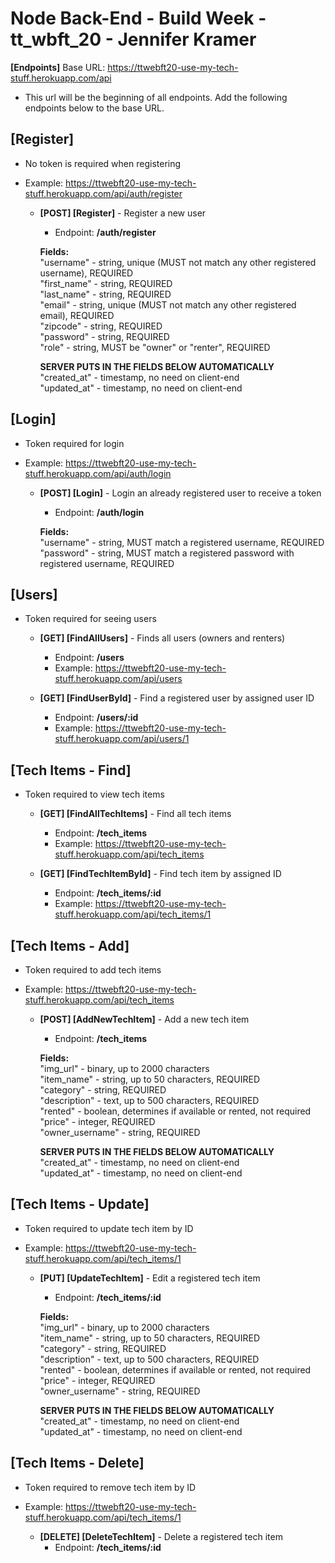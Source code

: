 # Node Back-End - Build Week - tt_wbft_20 - Jennifer Kramer

**[Endpoints]** Base URL: https://ttwebft20-use-my-tech-stuff.herokuapp.com/api
- This url will be the beginning of all endpoints. Add the following endpoints below to the base URL.

## [Register]
- No token is required when registering
- Example: https://ttwebft20-use-my-tech-stuff.herokuapp.com/api/auth/register

    * **[POST] [Register]** - Register a new user </br>
        - Endpoint: **/auth/register**

        **Fields:** </br>
        "username" - string, unique (MUST not match any other registered username), REQUIRED </br>
        "first_name" - string, REQUIRED </br>
        "last_name" - string, REQUIRED </br>
        "email" - string, unique (MUST not match any other registered email), REQUIRED </br>
        "zipcode" - string, REQUIRED </br>
        "password" - string, REQUIRED </br>
        "role" - string, MUST be "owner" or "renter", REQUIRED </br>

        **SERVER PUTS IN THE FIELDS BELOW AUTOMATICALLY**
        "created_at" - timestamp, no need on client-end </br>
        "updated_at" - timestamp, no need on client-end </br>

## [Login]
- Token required for login
- Example: https://ttwebft20-use-my-tech-stuff.herokuapp.com/api/auth/login

    * **[POST] [Login]** - Login an already registered user to receive a token </br>
        - Endpoint: **/auth/login**

        **Fields:** </br>
        "username" - string, MUST match a registered username, REQUIRED </br>
        "password" - string, MUST match a registered password with registered username, REQUIRED </br>

## [Users]
- Token required for seeing users

    * **[GET] [FindAllUsers]** - Finds all users (owners and renters) </br>
        - Endpoint: **/users**
        - Example: https://ttwebft20-use-my-tech-stuff.herokuapp.com/api/users

    * **[GET] [FindUserById]** - Find a registered user by assigned user ID </br>
        - Endpoint: **/users/:id**
        - Example: https://ttwebft20-use-my-tech-stuff.herokuapp.com/api/users/1

## [Tech Items - Find]
- Token required to view tech items

    * **[GET] [FindAllTechItems]** - Find all tech items </br>
        - Endpoint: **/tech_items**
        - Example: https://ttwebft20-use-my-tech-stuff.herokuapp.com/api/tech_items
    
    * **[GET] [FindTechItemById]** - Find tech item by assigned ID </br>
        - Endpoint: **/tech_items/:id**
        - Example: https://ttwebft20-use-my-tech-stuff.herokuapp.com/api/tech_items/1

## [Tech Items - Add]
- Token required to add tech items
- Example: https://ttwebft20-use-my-tech-stuff.herokuapp.com/api/tech_items
    
    * **[POST] [AddNewTechItem]** - Add a new tech item </br>
        - Endpoint: **/tech_items**

        **Fields:** </br>
        "img_url" - binary, up to 2000 characters </br>
        "item_name" - string, up to 50 characters, REQUIRED </br>
        "category" - string, REQUIRED </br>
        "description" - text, up to 500 characters, REQUIRED </br>
        "rented" - boolean, determines if available or rented, not required </br>
        "price" - integer, REQUIRED </br>
        "owner_username" - string, REQUIRED </br>
        
        **SERVER PUTS IN THE FIELDS BELOW AUTOMATICALLY**
        "created_at" - timestamp, no need on client-end </br>
        "updated_at" - timestamp, no need on client-end </br>

## [Tech Items - Update]
- Token required to update tech item by ID
- Example: https://ttwebft20-use-my-tech-stuff.herokuapp.com/api/tech_items/1

    * **[PUT] [UpdateTechItem]** - Edit a registered tech item </br>
        - Endpoint: **/tech_items/:id**

        **Fields:** </br>
        "img_url" - binary, up to 2000 characters </br>
        "item_name" - string, up to 50 characters, REQUIRED </br>
        "category" - string, REQUIRED </br>
        "description" - text, up to 500 characters, REQUIRED </br>
        "rented" - boolean, determines if available or rented, not required </br>
        "price" - integer, REQUIRED </br>
        "owner_username" - string, REQUIRED </br>

        **SERVER PUTS IN THE FIELDS BELOW AUTOMATICALLY**
        "created_at" - timestamp, no need on client-end </br>
        "updated_at" - timestamp, no need on client-end </br>

## [Tech Items - Delete]
- Token required to remove tech item by ID
- Example: https://ttwebft20-use-my-tech-stuff.herokuapp.com/api/tech_items/1

    * **[DELETE] [DeleteTechItem]** - Delete a registered tech item </br>
        - Endpoint: **/tech_items/:id**